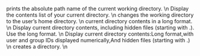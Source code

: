 prints the absolute path name of the current working directory. \n
Display the contents list of your current directory. \n
changes the working directory to the user’s home directory. \n
current directory contents in a long format. \n
Display current directory contents, including hidden files (starting with .). Use the long format. \n
Display current directory contents:Long format,with user and group IDs displayed numerically,And hidden files (starting with .) \n
creates a directory.  \n

